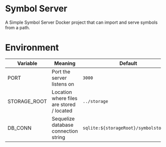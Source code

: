 # Symbol Server
A Simple Symbol Server Docker project that can import and serve symbols from a path.

# Environment

| Variable | Meaning | Default |
| ---- | ----- | ---- |
| PORT | Port the server listens on | `3000` |
| STORAGE_ROOT | Location where files are stored / located | `../storage` |
| DB_CONN | Sequelize database connection string | `sqlite:${storageRoot}/symbolstore.db`
